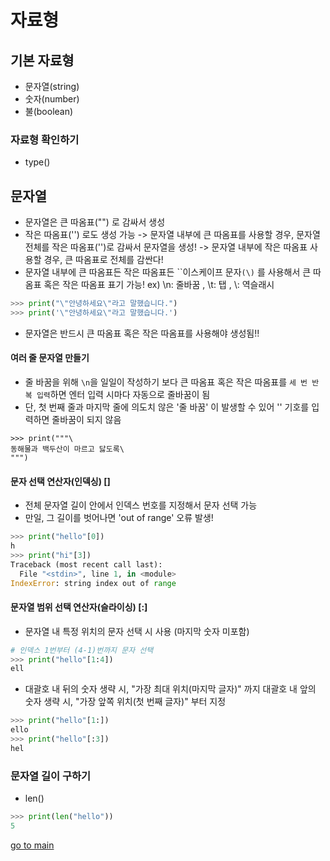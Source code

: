# 자료형
## 기본 자료형
- 문자열(string)
- 숫자(number)
- 불(boolean)

### 자료형 확인하기
- type()

## 문자열
- 문자열은 큰 따옴표("") 로 감싸서 생성
- 작은 따옴표('') 로도 생성 가능
-> 문자열 내부에 큰 따옴표를 사용할 경우, 문자열 전체를 작은 따옴표('')로 감싸서 문자열을 생성!
-> 문자열 내부에 작은 따옴표 사용할 경우, 큰 따옴표로 전체를 감싼다!
- 문자열 내부에 큰 따옴표든 작은 따옴표든 ``이스케이프 문자`(\)` 를 사용해서 큰 따옴표 혹은 작은 따옴표 표기 가능!
  ex) \n: 줄바꿈 , \t: 탭 , \\: 역슬래시
``` python
>>> print("\"안녕하세요\"라고 말했습니다.")
>>> print('\"안녕하세요\"라고 말했습니다.')
```
- 문자열은 반드시 큰 따옴표 혹은 작은 따옴표를 사용해야 생성됨!!

#### 여러 줄 문자열 만들기
- 줄 바꿈을 위해 ``\n``을 일일이 작성하기 보다 큰 따옴표 혹은 작은 따옴표를 ``세 번 반복 입력``하면 엔터 입력 시마다 자동으로 줄바꿈이 됨
- 단, 첫 번째 줄과 마지막 줄에 의도치 않은 '줄 바꿈' 이 발생할 수 있어 '\' 기호를 입력하면 줄바꿈이 되지 않음
```
>>> print("""\
동해물과 백두산이 마르고 닳도록\
""")
```

#### 문자 선택 연산자(인덱싱) []
- 전체 문자열 길이 안에서 인덱스 번호를 지정해서 문자 선택 가능
- 만일, 그 길이를 벗어나면 'out of range' 오류 발생!
``` python
>>> print("hello"[0])
h
>>> print("hi"[3])
Traceback (most recent call last):
  File "<stdin>", line 1, in <module>
IndexError: string index out of range
```

#### 문자열 범위 선택 연산자(슬라이싱) [:]
- 문자열 내 특정 위치의 문자 선택 시 사용 (마지막 숫자 미포함)
``` python
# 인덱스 1번부터 (4-1)번까지 문자 선택
>>> print("hello"[1:4])
ell
```
- 대괄호 내 뒤의 숫자 생략 시, "가장 최대 위치(마지막 글자)" 까지
  대괄호 내 앞의 숫자 생략 시, "가장 앞쪽 위치(첫 번째 글자)" 부터 지정
``` python
>>> print("hello"[1:])
ello
>>> print("hello"[:3])
hel
```

### 문자열 길이 구하기
- len()
``` python
>>> print(len("hello"))
5
```

[go to main](../README.md)